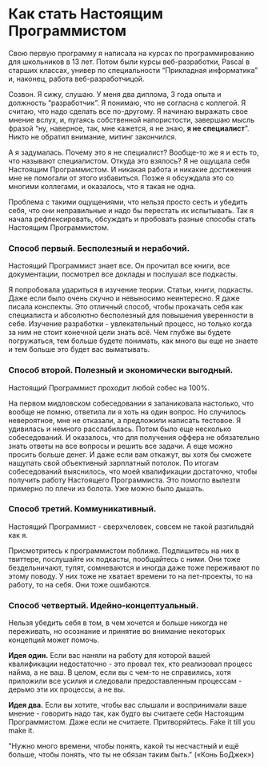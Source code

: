 # Как стать Настоящим Программистом

Свою первую программу я написала на курсах по программированию для школьников в 13 лет. Потом были курсы веб-разработки, Pascal в старших классах, универ по специальности “Прикладная информатика” и, наконец, работа веб-разработчицой.

Созвон. Я сижу, слушаю. У меня два диплома, 3 года опыта и должность “разработчик”. Я понимаю, что не согласна с коллегой. Я считаю, что надо сделать все по-другому. Я начинаю выражать свое мнение вслух, и, пугаясь собственной напористости, завершаю мысль фразой “ну, наверное, так, мне кажется, я не знаю, **я не специалист**”. Никто не обратил внимание, митинг закончился. 

А я задумалась. Почему это я не специалист? Вообще-то же я и есть то, что называют специалистом. Откуда это взялось? Я не ощущала себя Настоящим Программистом. И никакая работа и никакие достижения мне не помогали от этого избавиться. Позже я обсуждала это со многими коллегами, и оказалось, что я такая не одна. 

Проблема с такими ощущениями, что нельзя просто сесть и убедить себя, что они неправильные и надо бы перестать их испытывать. Так я начала рефлексировать, обсуждать и пробовать разные способы стать Настоящим Программистом.

### Способ первый. Бесполезный и нерабочий.

Настоящий Программист знает все. Он прочитал все книги, все документации, посмотрел все доклады и послушал все подкасты.

Я попробовала удариться в изучение теории. Статьи, книги, подкасты. Даже если было очень скучно и невыносимо неинтересно. Я даже писала конспекты.
Это отличный способ, чтобы прокачать себя как специалиста и абсолютно бесполезный для повышения уверенности в себе. 
Изучение разработки - увлекательный процесс, но только когда за ним не стоит конечной цели знать всё. Чем глубже вы будете погружаться, тем больше будете понимать, как много вы еще не знаете и тем больше это будет вас выматывать.

### Способ второй. Полезный и экономически выгодный.

Настоящий Программист проходит любой собес на 100%.

На первом мидловском собеседовании я запаниковала настолько, что вообще не помню, ответила ли я хоть на один вопрос. Но случилось невероятное, мне не отказали, а предложили написать тестовое. Я удивилась и немного расслабилась.
Потом было еще несколько собеседований. И оказалось, что для получения оффера не обязательно знать ответы на все вопросы и решить все задачи.
А еще можно просить больше денег. И даже если вам откажут, вы хотя бы сможете нащупать свой объективный зарплатный потолок.
По итогам собеседований выяснилось, что моей квалификации достаточно, чтобы получить работу Настоящего Программиста. Это помогло вылезти примерно по плечи из болота. Уже можно было дышать.

### Способ третий. Коммуникативный.

Настоящий Программист - сверхчеловек, совсем не такой разгильдяй как я.

Присмотритесь к программистом поближе. Подпишитесь на них в твиттере, послушайте их подкасты, пообщайтесь с ними. Они тоже бездельничают, тупят, сомневаются и иногда даже тоже переживают по этому поводу. У них тоже не хватает времени то на пет-проекты, то на работу, то на себя. Они тоже ошибаются.

### Способ четвертый. Идейно-концептуальный.

Нельзя убедить себя в том, в чем хочется и больше никогда не переживать, но осознание и принятие во внимание некоторых концепций может помочь.

**Идея один.** Если вас наняли на работу для которой вашей квалификации недостаточно - это провал тех, кто реализовал процесс найма, а не ваш. В целом, если вы с чем-то не справились, хотя приложили все усилия и следовали предоставленным процессам - дерьмо эти их процессы, а не вы.

**Идея два.** Если вы хотите, чтобы вас слышали и воспринимали ваше мнение - говорить надо так, как будто вы считаете себя Настоящим Программистом. Даже если не считаете. Притворяйтесь. Fake it till you make it.


"Нужно много времени, чтобы понять, какой ты несчастный и ещё больше, чтобы понять, что ты не обязан таким быть."
(«Конь БоДжек»)
 

